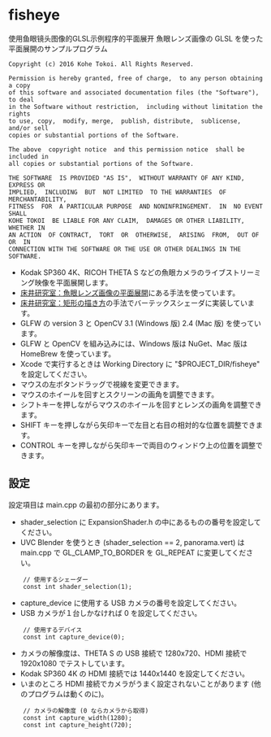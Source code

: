 fisheye
=======
使用鱼眼镜头图像的GLSL示例程序的平面展开
魚眼レンズ画像の GLSL を使った平面展開のサンプルプログラム

    Copyright (c) 2016 Kohe Tokoi. All Rights Reserved.
    
    Permission is hereby granted, free of charge,  to any person obtaining a copy
    of this software and associated documentation files (the "Software"), to deal
    in the Software without restriction,  including without limitation the rights
    to use, copy,  modify, merge,  publish, distribute,  sublicense,  and/or sell
    copies or substantial portions of the Software.
    
    The above  copyright notice  and this permission notice  shall be included in
    all copies or substantial portions of the Software.
    
    THE SOFTWARE  IS PROVIDED "AS IS",  WITHOUT WARRANTY OF ANY KIND,  EXPRESS OR
    IMPLIED,  INCLUDING  BUT  NOT LIMITED  TO THE WARRANTIES  OF MERCHANTABILITY,
    FITNESS  FOR  A PARTICULAR PURPOSE  AND NONINFRINGEMENT.  IN  NO EVENT  SHALL
    KOHE TOKOI  BE LIABLE FOR ANY CLAIM,  DAMAGES OR OTHER LIABILITY,  WHETHER IN
    AN ACTION  OF CONTRACT,  TORT  OR  OTHERWISE,  ARISING  FROM,  OUT OF  OR  IN
    CONNECTION WITH THE SOFTWARE OR THE USE OR OTHER DEALINGS IN THE SOFTWARE.

* Kodak SP360 4K、RICOH THETA S などの魚眼カメラのライブストリーミング映像を平面展開します。
* [床井研究室：魚眼レンズ画像の平面展開](http://marina.sys.wakayama-u.ac.jp/~tokoi/?date=20160629)にある手法を使っています。
* [床井研究室：矩形の描き方](http://marina.sys.wakayama-u.ac.jp/~tokoi/?date=20160831)の手法でバーテックスシェーダに実装しています。
* GLFW の version 3 と OpenCV 3.1 (Windows 版) 2.4 (Mac 版) を使っています。
* GLFW と OpenCV を組み込みには、Windows 版は NuGet、Mac 版は HomeBrew を使っています。
* Xcode で実行するときは Working Directory に "$PROJECT_DIR/fisheye" を設定してください。
* マウスの左ボタンドラッグで視線を変更できます。
* マウスのホイールを回すとスクリーンの画角を調整できます。
* シフトキーを押しながらマウスのホイールを回すとレンズの画角を調整できます。
* SHIFT キーを押しながら矢印キーで左目と右目の相対的な位置を調整できます。
* CONTROL キーを押しながら矢印キーで両目のウィンドウ上の位置を調整できます。
    
設定
----

設定項目は main.cpp の最初の部分にあります。

* shader_selection に ExpansionShader.h の中にあるものの番号を設定してください。
* UVC Blender を使うとき (shader_selection == 2, panorama.vert) は main.cpp で GL_CLAMP_TO_BORDER を GL_REPEAT に変更してください。

```
    // 使用するシェーダー
    const int shader_selection(1);
```

* capture_device に使用する USB カメラの番号を設定してください。
* USB カメラが１台しかなければ 0 を設定してください。

```
    // 使用するデバイス
    const int capture_device(0);
```

* カメラの解像度は、THETA S の USB 接続で 1280x720、HDMI 接続で 1920x1080 でテストしています。
* Kodak SP360 4K の HDMI 接続では 1440x1440 を設定してください。
* いまのところ HDMI 接続でカメラがうまく設定されないことがあります (他のプログラムは動くのに)。

```
    // カメラの解像度 (0 ならカメラから取得)
    const int capture_width(1280);
    const int capture_height(720);
```
